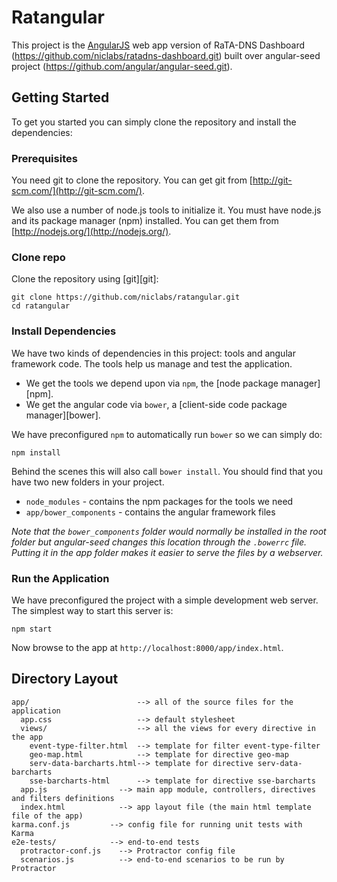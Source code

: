 # Ratangular

This project is the [AngularJS](http://angularjs.org/) web app version of RaTA-DNS Dashboard (https://github.com/niclabs/ratadns-dashboard.git) built over angular-seed project (https://github.com/angular/angular-seed.git).



## Getting Started

To get you started you can simply clone the  repository and install the dependencies:

### Prerequisites

You need git to clone the repository. You can get git from
[http://git-scm.com/](http://git-scm.com/).

We also use a number of node.js tools to initialize it. You must have node.js and
its package manager (npm) installed.  You can get them from [http://nodejs.org/](http://nodejs.org/).

### Clone repo

Clone the  repository using [git][git]:

```
git clone https://github.com/niclabs/ratangular.git
cd ratangular
```

### Install Dependencies

We have two kinds of dependencies in this project: tools and angular framework code.  The tools help
us manage and test the application.

* We get the tools we depend upon via `npm`, the [node package manager][npm].
* We get the angular code via `bower`, a [client-side code package manager][bower].

We have preconfigured `npm` to automatically run `bower` so we can simply do:

```
npm install
```

Behind the scenes this will also call `bower install`.  You should find that you have two new
folders in your project.

* `node_modules` - contains the npm packages for the tools we need
* `app/bower_components` - contains the angular framework files

*Note that the `bower_components` folder would normally be installed in the root folder but
angular-seed changes this location through the `.bowerrc` file.  Putting it in the app folder makes
it easier to serve the files by a webserver.*

### Run the Application

We have preconfigured the project with a simple development web server.  The simplest way to start
this server is:

```
npm start
```

Now browse to the app at `http://localhost:8000/app/index.html`.



## Directory Layout

```
app/                        --> all of the source files for the application
  app.css                   --> default stylesheet
  views/                    --> all the views for every directive in the app
    event-type-filter.html  --> template for filter event-type-filter
    geo-map.html            --> template for directive geo-map
    serv-data-barcharts.html--> template for directive serv-data-barcharts
    sse-barcharts-html      --> template for directive sse-barcharts
  app.js                --> main app module, controllers, directives and filters definitions
  index.html            --> app layout file (the main html template file of the app)
karma.conf.js         --> config file for running unit tests with Karma
e2e-tests/            --> end-to-end tests
  protractor-conf.js    --> Protractor config file
  scenarios.js          --> end-to-end scenarios to be run by Protractor
```



